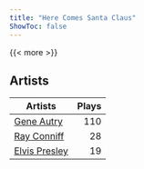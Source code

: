 ```yaml
---
title: "Here Comes Santa Claus"
ShowToc: false
---
```


{{< more >}}

## Artists
Artists | Plays 
----- | -----: 
[Gene Autry](/artists/gene-autry-1800) | 110
[Ray Conniff](/artists/ray-conniff-104848) | 28
[Elvis Presley](/artists/elvis-presley-1014) | 19

